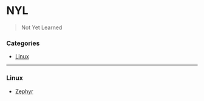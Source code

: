 # NYL

> Not Yet Learned

### Categories

* [Linux](#linux)

---

### Linux

- [Zephyr](linux/zephyr.md)


